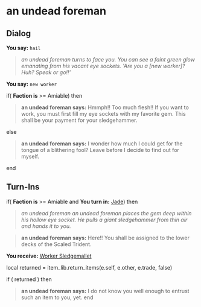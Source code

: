 # an undead foreman
## Dialog

**You say:** `hail`



>*an undead foreman turns to face you. You can see a faint green glow emanating from his vacant eye sockets. 'Are you a [new worker]? Huh? Speak or go!!'*

**You say:** `new worker`



if( **Faction is** >= Amiable) then



>**an undead foreman says:** Hmmph!! Too much flesh!! If you want to work, you must first fill my eye sockets with my favorite gem. This shall be your payment for your sledgehammer.


else



>**an undead foreman says:** I wonder how much I could get for the tongue of a blithering fool? Leave before I decide to find out for myself.

end

## Turn-Ins





if( **Faction is** >= Amiable and  **You turn in:** [Jade](/item/10023)) then 


>*an undead foreman an undead foreman places the gem deep within his hollow eye socket. He pulls a giant sledgehammer from thin air and hands it to you.*


>**an undead foreman says:** Here!! You shall be assigned to the lower decks of the Scaled Trident.


 **You receive:**  [Worker Sledgemallet](/item/12863) 

local returned = item_lib.return_items(e.self, e.other, e.trade, false)

if ( returned ) then


>**an undead foreman says:** I do not know you well enough to entrust such an item to you, yet.
end
